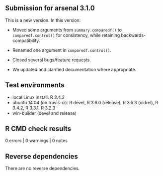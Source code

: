 ## Submission for arsenal 3.1.0

This is a new version. In this version:

* Moved some arguments from `summary.comparedf()` to `comparedf.control()` for consistency, while retaining backwards-compatibility.

* Renamed one argument in `comparedf.control()`.

* Closed several bugs/feature requests.

* We updated and clarified documentation where appropriate.

## Test environments

* local Linux install: R 3.4.2
* ubuntu 14.04 (on travis-ci): R devel, R 3.6.0 (release), R 3.5.3 (oldrel), R 3.4.2, R 3.3.1, R 3.2.3
* win-builder (devel and release)

## R CMD check results

0 errors | 0 warnings | 0 notes

## Reverse dependencies

There are no reverse dependencies.


